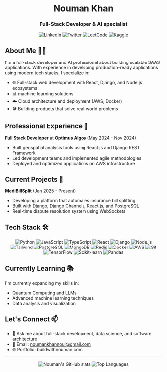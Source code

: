 <h1 align="center">Nouman Khan</h1>
<h3 align="center">Full-Stack Developer & AI specialist</h3>

<p align="center">
  <a href="https://linkedin.com/in/noumankhandev" target="_blank">
    <img src="https://img.shields.io/badge/LinkedIn-0077B5?style=for-the-badge&logo=linkedin&logoColor=white" alt="LinkedIn" />
  </a>
  <a href="https://twitter.com/buildwithnouman" target="_blank">
    <img src="https://img.shields.io/badge/Twitter-1DA1F2?style=for-the-badge&logo=twitter&logoColor=white" alt="Twitter" />
  </a>
  <a href="https://leetcode.com/nouman_data" target="_blank">
    <img src="https://img.shields.io/badge/LeetCode-FFA116?style=for-the-badge&logo=leetcode&logoColor=white" alt="LeetCode" />
  </a>
  <a href="https://kaggle.com/noumankhannoul" target="_blank">
    <img src="https://img.shields.io/badge/Kaggle-20BEFF?style=for-the-badge&logo=kaggle&logoColor=white" alt="Kaggle" />
  </a>
</p>

## About Me 👨‍💻

I'm a full-stack developer and AI professional about building scalable SAAS applications. With experience in developing production-ready applications using modern tech stacks, I specialize in:

- 🌐 Full-stack web development with React, Django, and Node.js ecosystems
- 📊 machine learning solutions
- ☁️ Cloud architecture and deployment (AWS, Docker)
- 🛠️ Building products that solve real-world problems

## Professional Experience 🚀

**Full Stack Developer** at **Optimus Algos** (May 2024 - Nov 2024)
- Built geospatial analysis tools using React.js and Django REST Framework
- Led development teams and implemented agile methodologies
- Deployed and optimized applications on AWS infrastructure

## Current Projects 💼

**MediBillSplit** (Jan 2025 - Present)
- Developing a platform that automates insurance bill splitting
- Built with Django, Django Channels, React.js, and PostgreSQL
- Real-time dispute resolution system using WebSockets

## Tech Stack 🛠️

<p align="center">
  <img src="https://img.shields.io/badge/Python-3776AB?style=for-the-badge&logo=python&logoColor=white" alt="Python" />
  <img src="https://img.shields.io/badge/JavaScript-F7DF1E?style=for-the-badge&logo=javascript&logoColor=black" alt="JavaScript" />
  <img src="https://img.shields.io/badge/TypeScript-007ACC?style=for-the-badge&logo=typescript&logoColor=white" alt="TypeScript" />
  <img src="https://img.shields.io/badge/React-20232A?style=for-the-badge&logo=react&logoColor=61DAFB" alt="React" />
  <img src="https://img.shields.io/badge/Django-092E20?style=for-the-badge&logo=django&logoColor=white" alt="Django" />
  <img src="https://img.shields.io/badge/Node.js-339933?style=for-the-badge&logo=node.js&logoColor=white" alt="Node.js" />
  <img src="https://img.shields.io/badge/Tailwind_CSS-38B2AC?style=for-the-badge&logo=tailwind-css&logoColor=white" alt="Tailwind" />
  <img src="https://img.shields.io/badge/PostgreSQL-316192?style=for-the-badge&logo=postgresql&logoColor=white" alt="PostgreSQL" />
  <img src="https://img.shields.io/badge/MongoDB-4EA94B?style=for-the-badge&logo=mongodb&logoColor=white" alt="MongoDB" />
  <img src="https://img.shields.io/badge/Redis-DC382D?style=for-the-badge&logo=redis&logoColor=white" alt="Redis" />
  <img src="https://img.shields.io/badge/Docker-2496ED?style=for-the-badge&logo=docker&logoColor=white" alt="Docker" />
  <img src="https://img.shields.io/badge/AWS-232F3E?style=for-the-badge&logo=amazon-aws&logoColor=white" alt="AWS" />
  <img src="https://img.shields.io/badge/Git-F05032?style=for-the-badge&logo=git&logoColor=white" alt="Git" />
  <img src="https://img.shields.io/badge/TensorFlow-FF6F00?style=for-the-badge&logo=tensorflow&logoColor=white" alt="TensorFlow" />
  <img src="https://img.shields.io/badge/scikit_learn-F7931E?style=for-the-badge&logo=scikit-learn&logoColor=white" alt="Scikit-learn" />
  <img src="https://img.shields.io/badge/Pandas-150458?style=for-the-badge&logo=pandas&logoColor=white" alt="Pandas" />
</p>

## Currently Learning 📚

I'm currently expanding my skills in:
- Quantum Computing and LLMs 
- Advanced machine learning techniques
- Data analysis and visualization


## Let's Connect 📫

- 💬 Ask me about full-stack development, data science, and software architecture
- 📧 Email: noumankhannoul@gmail.com
- 🌐 Portfolio: buildwithnouman.com

---

<p align="center">
  <img src="https://github-readme-stats.vercel.app/api?username=nouman-blip&show_icons=true&theme=tokyonight" alt="Nouman's GitHub stats" />
  <img src="https://github-readme-stats.vercel.app/api/top-langs/?username=nouman-blip&layout=compact&theme=tokyonight" alt="Top Languages" />
</p>

